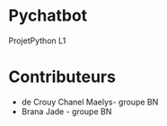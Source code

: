 # Pychatbot
ProjetPython L1

# Contributeurs
* de Crouy Chanel Maelys- groupe BN
* Brana Jade - groupe BN
